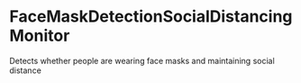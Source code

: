 # FaceMaskDetectionSocialDistancingMonitor
Detects whether people are wearing face masks and maintaining social distance
